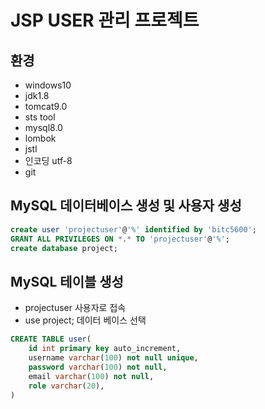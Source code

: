 # JSP USER 관리 프로젝트

## 환경

- windows10
- jdk1.8
- tomcat9.0
- sts tool
- mysql8.0
- lombok
- jstl
- 인코딩 utf-8
- git

## MySQL 데이터베이스 생성 및 사용자 생성
```sql
create user 'projectuser'@'%' identified by 'bitc5600';
GRANT ALL PRIVILEGES ON *.* TO 'projectuser'@'%';
create database project;
```

## MySQL 테이블 생성
- projectuser 사용자로 접속
- use project; 데이터 베이스 선택

```sql
CREATE TABLE user(
    id int primary key auto_increment,
    username varchar(100) not null unique,
    password varchar(100) not null,
    email varchar(100) not null,
    role varchar(20),
)
```
